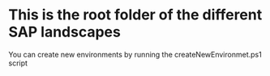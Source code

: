 # This is the root folder of the different SAP landscapes

You can create new environments by running the createNewEnvironmet.ps1 script